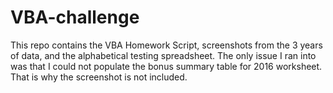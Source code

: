 # VBA-challenge
This repo contains the VBA Homework Script, screenshots from the 3 years of data, and the alphabetical testing spreadsheet.
The only issue I ran into was that I could not populate the bonus summary table for 2016 worksheet. That is why the screenshot is not included. 
